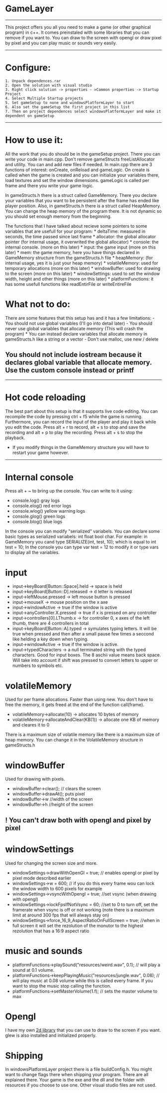
# GameLayer

---

This project offers you all you need to make a game (or other graphical program) in c++.
It comes preinstaled with some libraries that you can remove if you want to.
You can draw to the screen with opengl or draw pixel by pixel and you can play music or sounds very easily.

---
 
# Configure:

 	1. Unpack dependences.rar
	2. Open the solution with visual studio
	3. Right click solution -> properties - >Common properties -> Startup Project
	4. Select Multiple Startup projects
	5. Set gameSetup to none and windowsPlatformLayer to start
	6. Also set the gameSetup the first project in this list
	7. Then on project dependences select windowsPlatformLayer and make it dependent on gameSetup

---

# How to use it:

All the work that you do should be in the gameSetup project. There you can write your code in main.cpp. Don't remove gameStructs freeListAllocator and utility. You can and add new files if needed.
In main.cpp there are 3 functions of interest: onCreate, onReload and gameLogic. On create is called when the game is created and you can initialize your variables there, 
load textures and set the window dimensions. gameLogic is called per frame and there you write your game logic.

In gameStructs.h there is a struct called GameMemory. There you declare your variables that you want to be persistent after the frame has ended like player position.
Also, in gameStructs.h there is a struct called HeapMemory. You can change the heap memory of the program there. It is not dynamic so you should set
enough memory from the beginning.


The functions that I have talked about recieve some pointers to some variables that are usefull for your program:
	* deltaTime: measured in seconds, the time passed since last frame
	* allocator: the global allocator pointer (for internal usage, it overwrited the global allocator)
	* console: the internal console. (more on this later)
	* input: the game input (more on this later)
	* mem: the game memory, here you have things declared in GameMemory structure from the gameStructs.h file
	* heapMemory: (for internal usage, yes it is just your heap memory)
	* volatileMemory: used for temporary allocations (more on this later)
	* windowBuffer: used for drawing to the screen (more on this later)
	* windowSettings: used to set the window width, height and other things (more on this later)
	* platformFunctions: it has some usefull functions like readEntirFile or writeEntireFile
	
# What not to do:

There are some features that this setup has and it has a few limitations:
	- You should not use global variables (I'll go into detail later)
	- You should never use global variables that allocate memory (This will crash the program)
	* You can instead declare variables that allocate memory in gameStructs.h like a string or a vector
	- Don't use malloc, use new / delete
## You should not include iostream because it declares global variable that allocate memory. Use the custom console instead or printf
	
---

# Hot code reloading

The best part about this setup is that it supports live code editing. You can recompile the code by pressing ctrl + f5 while the game is running.
Furthermore, you can record the input of the player and play it back while you edit the code. Press alt + r to record,
alt + s to stop and save the recording and alt + p to play the recording. 
Press alt + s to stop the playback. 
* If you modify things in the GameMemory structure you will have to restart your game however.

---

# Internal console

Press alt + ~ to bring up the console. You can write to it using:

* console.log() gray logs
* console.elog() red error logs
* console.wlog() yellow warning logs
* console.glog() green logs
* console.blog() blue logs

In the console you can modify "serialized" variabels. 
You can declare some basic types as serialized variabels: int float bool char.
For example: in GameMemory you cand type SERIALIZE(int, test, 10); which is equal to int test = 10;
In the console you can type var test = 12 to modify it or type vars to display all the variables.

# input

* input->keyBoard[Button::Space].held -> space is held
* input->keyBoard[Button::D].released -> d letter is released
* input->leftMouse.pressed -> left mouse button is pressed
* input->mouseX -> mouse position on the x axe
* input->windowActive -> true if the window is active
* input->anyController.X.pressed -> true if x is pressed on any controller
* input->controllers[0].LThumb.x -> for controller 0, x axes of the left thumb, there are 4 controllers in total
* input->keyBoard[Button::A].typed -> symulates typing letters. It will be true when pressed and then after a small pause few times a seccond like helding a key down when typing.
* input->windowActive -> true if the window is active. 
* input->typedCharacters -> a null terminated string with the typed characters. Good for input boxes. The 8 aschii value means back space. Will take into account if shift was pressed to convert letters to upper or numbers to symbols etc. 

# volatileMemory

Used for per frame allocations. Faster than using new. You don't have to free the memory, it gets freed at the end of the function call(frame).

* volatileMemory->allocate(10) -> allocates 10 bytes of memory
* volatileMemory->allocateAndClear(KB(1)) -> allocate one KB of memory and cleares it to 0

There is a maximum size of volatile memory like there is a maximum size of heap memory. You can change it in the VolatileMemory structure in gameStructs.h

# windowBuffer

Used for drawing with pixels.

* windowBuffer->clear(); // clears the screen
* windowBuffer->drawAt(); puts pixel
* windowBuffer->w //width of the screen
* windowBuffer->h //height of the screen

## ! You can't draw both with opengl and pixel by pixel

# windowSettings

Used for changing the screen size and more.

* windowSettings->drawWithOpenGl = true; // enables opengl or pixel by pixel mode described earlier
* windowSettings->w = 600; // if you do this every frame wou can lock the window width to 600 pixels for example
* windowSettings->vsyncWithOpengl = true; //set vsync (when drawing with opengl)
* windowSettings->lockFpsIfNotVsync = 60; //set to 0 to turn off, set the framerate when vsync is off or not working (note there is a maximum limit at around 300 fps that will always stay on)
* windowSettings->force_16_9_AspectRatioOnFullScreen = true; //when in full screen it will set the rezolution of the monutor to the highest rezolution that has a 16:9 aspect ratio

# music and sounds

* platformFunctions->playSound("resources/weird.wav", 0.1); // will play a sound at 0.1 volume.
* platformFunctions->keepPlayingMusic("resources/jungle.wav", 0.08); // will play music at 0.08 volume while this is called every frame. If you want to stop the music stop calling the function.
* platformFunctions->setMasterVolume(1.f); // sets the master volume to max

# Opengl

I have my own [2d library](https://github.com/meemknight/gl2d) that you can use to draw to the screen if you want. glew is also installed and initialized properly.

# Shipping

In windowsPlatformLayer project there is a file buildConfig.h. You might want to change flags there when shipping your program. There are all explained there.
Your game is the exe and the dll and the folder with resources if you choose to use one. Other visual studio files are not used.

